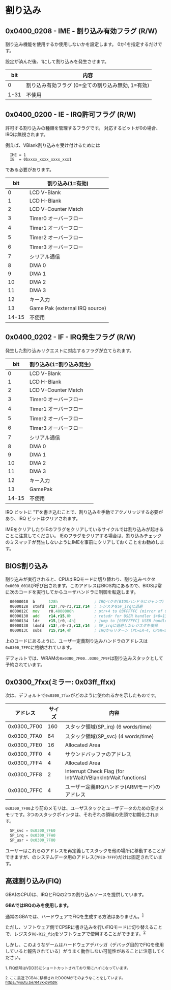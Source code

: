 # 割り込み

## 0x0400_0208 - IME - 割り込み有効フラグ (R/W)

割り込み機能を使用するか使用しないかを設定します。 0か1を指定するだけです。

設定が済んだ後、1にして割り込みを発生させます。

 bit  |  内容
---- | ----
0 | 割り込み有効フラグ (0=全ての割り込み無効, 1=有効)
1-31 | 不使用

## 0x0400_0200 - IE - IRQ許可フラグ (R/W)

許可する割り込みの種類を管理するフラグです。 対応するビットが0の場合、IRQは無視されます。

例えば、VBlank割り込みを受け付けるためには

```
  IME = 1
  IE  = 0bxxxx_xxxx_xxxx_xxx1
```

である必要があります。

 bit  |  割り込み(1=有効)
---- | ----
0     | LCD V-Blank
1     | LCD H-Blank
2     | LCD V-Counter Match
3     | Timer0 オーバーフロー
4     | Timer1 オーバーフロー
5     | Timer2 オーバーフロー
6     | Timer3 オーバーフロー
7     | シリアル通信
8     | DMA 0
9     | DMA 1
10    | DMA 2
11    | DMA 3
12    | キー入力
13    | Game Pak (external IRQ source)
14-15 | 不使用

## 0x0400_0202 - IF - IRQ発生フラグ (R/W)

発生した割り込みリクエストに対応するフラグが立てられます。

 bit  |  割り込み(1=割り込み発生)
---- | ----
0     | LCD V-Blank
1     | LCD H-Blank
2     | LCD V-Counter Match
3     | Timer0 オーバーフロー
4     | Timer1 オーバーフロー
5     | Timer2 オーバーフロー
6     | Timer3 オーバーフロー
7     | シリアル通信
8     | DMA 0
9     | DMA 1
10    | DMA 2
11    | DMA 3
12    | キー入力
13    | GamePak
14-15 | 不使用

IRQ ビットに "1"を書き込むことで、割り込みを手動でアクノリッジする必要があり、IRQ ビットはクリアされます。

IMEをクリアしたりIEのフラグをクリアしているサイクルでは割り込みが起きることに注意してください。
IEのフラグをクリアする場合は、割り込みチェックのミスマッチが発生しないようにIMEを事前にクリアしておくことをお勧めします。

## BIOS割り込み

割り込みが実行されると、CPUはIRQモードに切り替わり、割り込みベクタ`0x0000_0018`が呼び出されます。このアドレスはBIOS内にあるので、BIOSは常に次のコードを実行してからユーザハンドラに制御を転送します。

```asm
  00000018  b      128h                ; IRQベクタ(BIOSハンドラにジャンプ)
  00000128  stmfd  r13!,r0-r3,r12,r14  ; レジスタをSP_irqに退避
  0000012C  mov    r0,4000000h         ; ptr+4 to 03FFFFFC (mirror of 03007FFC)
  00000130  add    r14,r15,0h          ; retadr for USER handler $+8=138h
  00000134  ldr    r15,[r0,-4h]        ; jump to [03FFFFFC] USER handler
  00000138  ldmfd  r13!,r0-r3,r12,r14  ; SP_irqに退避したレジスタを復帰
  0000013C  subs   r15,r14,4h          ; IRQからリターン (PC=LR-4, CPSR=SPSR)
```

上のコードにあるように、ユーザー定義割り込みハンドラのアドレスは`0x0300_7FFC`に格納されています。

デフォルトでは、WRAMの`0x0300_7F00..0300_7F9F`は割り込みスタックとして予約されています。

## 0x0300_7fxx(ミラー: 0x03ff_ffxx)

次は、デフォルトで`0x0300_7fxx`がどのように使われるかを示したものです。

アドレス | サイズ | 内容
---- | ---- | ---- 
0x0300_7F00 | 160 | スタック領域(SP_irq) (6 words/time)
0x0300_7FA0 | 64  | スタック領域(SP_svc) (4 words/time)
0x0300_7FE0 | 16  | Allocated Area
0x0300_7FF0 | 4   | サウンドバッファのアドレス
0x0300_7FF4 | 4   | Allocated Area
0x0300_7FF8 | 2   | Interrupt Check Flag (for IntrWait/VBlankIntrWait functions)
0x0300_7FFC | 4   | ユーザー定義IRQハンドラ(ARMモード)のアドレス

`0x0300_7F00`より前のメモリは、ユーザスタックとユーザデータのための空きメモリです。3つのスタックポインタは、それぞれの領域の先頭で初期化されます。

```py
  SP_svc = 0x0300_7FE0
  SP_irq = 0x0300_7FA0
  SP_usr = 0x0300_7F00
```

ユーザーはこれらのアドレスを再定義してスタックを他の場所に移動することができますが、のシステムデータ用のアドレス(`7FE0-7FFF`)だけは固定されています。

## 高速割り込み(FIQ)

GBA(のCPU)は、IRQとFIQの2つの割り込みソースを提供しています。

**GBAではIRQのみを使用します。** 

通常のGBAでは、ハードウェアでFIQを生成する方法はありません。<sup>[1](#fiq)</sup>

ただし、ソフトウェア側でCPSRに書き込みを行いFIQモードに切り替えることで、レジスタ`R8-R12_fiq`をソフトウェアで使用することができます。<sup>[2](#doom)</sup>

しかし、このようなゲームはハードウェアデバッガ（デバッグ目的でFIQを使用していると報告されている）がうまく動作しない可能性があることに注意してください。

<sup id="fiq">1. FIQ信号はVDD35にショートカットされており常にハイになっています。</sup>

<sup id="doom">2. ここ最近でGBAに移植されたDOOMがそのようなことをしています。 https://youtu.be/R43k-p9XdIk</sup>
